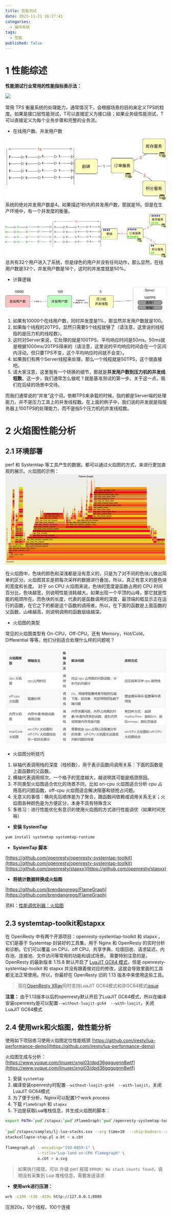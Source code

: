 ```yaml
---
title: 性能测试
date: 2023-11-21 16:27:41
categories:
  - 操作系统
tags:
  - 性能
published: false
---
```


# 1 性能综述

**性能测试行业常用的性能指标表示法：**

![](https://raw.githubusercontent.com/BaihlUp/Figurebed/master/2023/202311201513576.png)

常用 TPS 衡量系统的处理能力，通常情况下，会根据场景的目的来定义TPS的粒度。如果是接口层性能测试，T可以直接定义为接口级；如果业务级性能测试，T 可以直接定义为每个业务步骤和完整的业务流。

- 在线用户数、并发用户数

![](https://raw.githubusercontent.com/BaihlUp/Figurebed/master/2023/202311201520856.png)
系统的绝对并发用户数是4。如果描述1秒内的并发用户数，那就是16。但是在生产环境中，有一个并发度的衡量。
![](https://raw.githubusercontent.com/BaihlUp/Figurebed/master/2023/202311201522241.png)
总共有32个用户进入了系统，但是绿色的用户并没有任何动作，那么显然，在线用户数是32个，并发用户数是16个，这时的并发度就是50%。


- 计算逻辑

![](https://raw.githubusercontent.com/BaihlUp/Figurebed/master/2023/202311201523328.png)

1. 如果有10000个在线用户数，同时并发度是1%，那显然并发用户数就是100。
2. 如果每个线程的20TPS，显然只需要5个线程就够了（请注意，这里说的线程指的是压力机的线程数）。
3. 这时对Server来说，它处理的就是100TPS，平均响应时间是50ms。50ms就是根据1000ms/20TPS得来的（请注意，这里说的平均响应时间会在一个区间内浮动，但只要TPS不变，这个平均响应时间就不会变）。
4. 如果我们有两个Server线程来处理，那么一个线程就是50TPS，这个很直接吧。
5. 请大家注意，这里我有一个转换的细节，那就是**并发用户数到压力机的并发线程数**。这一步，我们通常怎么做呢？就是基准测试的第一步。关于这一点，我们在后续的场景中交待。

而我们通常说的“并发”这个词，依赖TPS来承载的时候，指的都是Server端的处理能力，并不是压力工具上的并发线程数。在上面的例子中，我们说的并发就是指服务器上100TPS的处理能力，而不是指5个压力机的并发线程数。



# 2 火焰图性能分析

## 2.1 环境部署

perf 和 Systemtap 等工具产生的数据，都可以通过火焰图的方式，来进行更加直观的展示。火焰图的示例：
![](https://raw.githubusercontent.com/BaihlUp/Figurebed/master/2023/202311171108702.png)

在火焰图中，色块的颜色和深浅都是没有意义的，只是为了对不同的色块儿做出简单的区分。火焰图其实是把每次采样的数据进行叠加，所以，真正有意义的是色块的宽度和长度。
对于 on CPU 火焰图来说，色块的宽度是函数占用的 CPU 时间百分比，色块越宽，则说明性能消耗越大。如果出现一个平顶的山峰，那它就是性能的瓶颈所在。而色块的长度，代表的是函数调用的深度，最顶端的框显示正在运行的函数，在它之下的都是这个函数的调用者。所以，在下面的函数是上面函数的父函数，山峰越高，则说明调用的函数层级越深。

- 火焰图的类型

常见的火焰图类型有 On-CPU，Off-CPU，还有 Memory，Hot/Cold，Differential 等等。他们分别适合处理什么样的问题呢？

![](https://raw.githubusercontent.com/BaihlUp/Figurebed/master/2023/202311171109198.png)

- 火焰图分析技巧

1. 纵轴代表调用栈的深度（栈桢数），用于表示函数间调用关系：下面的函数是上面函数的父函数。
2. 横轴代表调用频次，一个格子的宽度越大，越说明其可能是瓶颈原因。
3. 不同类型火焰图适合优化的场景不同，比如 on-cpu 火焰图适合分析 cpu 占用高的问题函数，off-cpu 火焰图适合解决阻塞和锁抢占问题。
4. 无意义的事情：横向先后顺序是为了聚合，跟函数间依赖或调用关系无关；火焰图各种颜色是为方便区分，本身不具有特殊含义
5. 多练习：进行性能优化有意识的使用火焰图的方式进行性能调优（如果时间充裕）

- **安装 SystemTap**

```bash
yum install systemtap systemtap-runtime
```

 - **SystemTap 脚本**
 
[https://github.com/openresty/openresty-systemtap-toolkit](https://github.com/openresty/openresty-systemtap-toolkit)
[https://github.com/openresty/stapxx](https://github.com/openresty/stapxx)

- **将统计数据转换成火焰图**

[https://github.com/brendangregg/FlameGraph](https://github.com/brendangregg/FlameGraph)

资料：[性能调优利器：火焰图](https://www.infoq.cn/article/a8kmnxdhbwmzxzsytlga)


## 2.3 systemtap-toolkit和stapxx

在 OpenResty 中有两个开源项目：openresty-systemtap-toolkit 和 stapxx 。它们是基于 Systemtap 封装好的工具集，用于 Nginx 和 OpenResty 的实时分析和诊断。它们可以覆盖 on CPU、off CPU、共享字典、垃圾回收、请求延迟、内存池、连接池、文件访问等常用的功能和调试场景。
需要特别注意的是，OpenResty 的最新版本 1.15.8 默认开启了 [LuaJIT GC64 模式](https://blog.openresty.com.cn/cn/luajit-gc64-mode/)，但是 openresty-systemtap-toolkit 和 stapxx 并没有跟着做对应的修改，这就会导致里面的工具都无法正常使用。所以，你最好在 OpenResty 旧的 1.13 版本中来使用这些工具。
> 现在[OpenResty XRay](https://openresty.com/en/xray/)同时支持LuaJIT GC64模式和非GC64模式[issue](https://github.com/openresty/stapxx/pull/48)

**注意：** 由于1.13版本以后的openresty默认开启了LuaJIT GC64模式，所以在编译安装openresty是可以配置`--without-luajit-gc64  --with-luajit`，关闭LuaJIT GC64模式


## 2.4 使用wrk和火焰图，做性能分析
使用如下项目练习使用火焰图定位性能瓶颈
[https://github.com/iresty/lua-performance-demo](https://github.com/iresty/lua-performance-demo)

火焰图生成与分析：[https://www.yuque.com/linuxer/xngi03/dpd36gqgugnn8wtf](https://www.yuque.com/linuxer/xngi03/dpd36gqgugnn8wtf)

1. 安装 `systemtap`
2. 编译安装openresty时配置`--without-luajit-gc64  --with-luajit`，关闭LuaJIT GC64模式
3. 为了便于分析，Nginx可以配置1个work process
4. 下载 `FlameGraph` 和 `stapxx`
5. 下边是获取Lua堆栈信息，并生成火焰图的脚本：
```bash
export PATH=`pwd`/stapxx:`pwd`/FlameGraph:`pwd`/openresty-systemtap-toolkit:$PATH

`pwd`/stapxx/samples/lj-lua-stacks.sxx --arg time=10  --skip-badvars -x 359104 > a.bt
stackcollapse-stap.pl a.bt > a.cbt

flamegraph.pl --encoding="ISO-8859-1" \
              --title="Lua-land on-CPU flamegraph" \
              a.cbt > a.svg

```
> 如果执行报错，可以 升级 perl
> 报错 `ERROR: No stack counts found`，说明没有采集到 Lua 堆栈信息，需要发送请求

- **使用wrk进行压测：**
 
```bash
wrk -c100 -t10 -d20s http://127.0.0.1:8080
```
压测20s，10个线程，100个连接